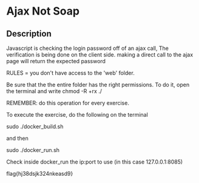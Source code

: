 # Ajax Not Soap

## Description
Javascript is checking the login password off of an ajax call, The verification is being done on the client side.
making a direct call to the ajax page will return the expected password

RULES = you don't have access to the 'web' folder.

Be sure that the the entire folder has the right permissions.
To do it, open the terminal and write
    chmod -R +rx ./

REMEMBER: do this operation for every exercise.

To execute the exercise, do the following on the terminal

  sudo ./docker_build.sh

and then

  sudo ./docker_run.sh

Check inside docker_run the ip:port to use (in this case 127.0.0.1:8085)

flag{hj38dsjk324nkeasd9}